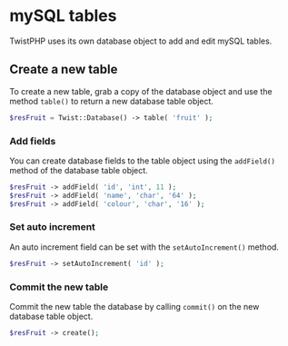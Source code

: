 # mySQL tables

TwistPHP uses its own database object to add and edit mySQL tables.

## Create a new table

To create a new table, grab a copy of the database object and use the method `table()` to return a new database table object.

```php
$resFruit = Twist::Database() -> table( 'fruit' );
```

### Add fields

You can create database fields to the table object using the `addField()` method of the database table object.

```php
$resFruit -> addField( 'id', 'int', 11 );
$resFruit -> addField( 'name', 'char', '64' );
$resFruit -> addField( 'colour', 'char', '16' );
```

### Set auto increment

An auto increment field can be set with the `setAutoIncrement()` method.

```php
$resFruit -> setAutoIncrement( 'id' );
```

### Commit the new table

Commit the new table the database by calling `commit()` on the new database table object.

```php
$resFruit -> create();
```